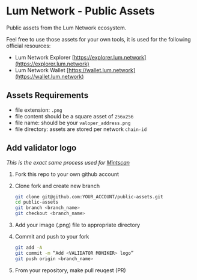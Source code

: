 # Lum Network - Public Assets

Public assets from the Lum Network ecosystem.

Feel free to use those assets for your own tools, it is used for the following official resources:
- Lum Network Explorer [https://explorer.lum.network](https://explorer.lum.network)
- Lum Network Wallet [https://wallet.lum.network](https://wallet.lum.network)

## Assets Requirements

- file extension: `.png`
- file content should be a square asset of `256x256`
- file name: should be your `valoper_address.png` 
- file directory: assets are stored per network `chain-id`

## Add validator logo
*This is the exact same process used for [Mintscan](https://www.mintscan.io/)*

1. Fork this repo to your own github account
2. Clone fork and create new branch
    ```sh
    git clone git@github.com:YOUR_ACCOUNT/public-assets.git
    cd public-assets
    git branch <branch_name>
    git checkout <branch_name>
    ```
3. Add your image (.png) file to appropriate directory
4. Commit and push to your fork

    ```sh
    git add -A
    git commit -m “Add <VALIDATOR MONIKER> logo”
    git push origin <branch_name>
    ```
5. From your repository, make pull reuqest (PR)
